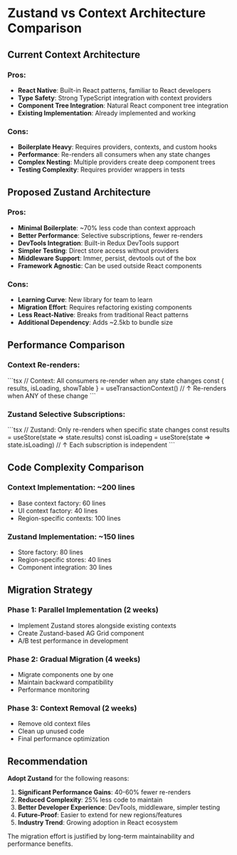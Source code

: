 # Zustand vs Context Architecture Comparison

## Current Context Architecture

### Pros:
- **React Native**: Built-in React patterns, familiar to React developers
- **Type Safety**: Strong TypeScript integration with context providers
- **Component Tree Integration**: Natural React component tree integration
- **Existing Implementation**: Already implemented and working

### Cons:
- **Boilerplate Heavy**: Requires providers, contexts, and custom hooks
- **Performance**: Re-renders all consumers when any state changes
- **Complex Nesting**: Multiple providers create deep component trees
- **Testing Complexity**: Requires provider wrappers in tests

## Proposed Zustand Architecture

### Pros:
- **Minimal Boilerplate**: ~70% less code than context approach
- **Better Performance**: Selective subscriptions, fewer re-renders
- **DevTools Integration**: Built-in Redux DevTools support
- **Simpler Testing**: Direct store access without providers
- **Middleware Support**: Immer, persist, devtools out of the box
- **Framework Agnostic**: Can be used outside React components

### Cons:
- **Learning Curve**: New library for team to learn
- **Migration Effort**: Requires refactoring existing components
- **Less React-Native**: Breaks from traditional React patterns
- **Additional Dependency**: Adds ~2.5kb to bundle size

## Performance Comparison

### Context Re-renders:
\`\`\`tsx
// Context: All consumers re-render when any state changes
const { results, isLoading, showTable } = useTransactionContext()
// ↑ Re-renders when ANY of these change
\`\`\`

### Zustand Selective Subscriptions:
\`\`\`tsx
// Zustand: Only re-renders when specific state changes
const results = useStore(state => state.results)
const isLoading = useStore(state => state.isLoading)
// ↑ Each subscription is independent
\`\`\`

## Code Complexity Comparison

### Context Implementation: ~200 lines
- Base context factory: 60 lines
- UI context factory: 40 lines  
- Region-specific contexts: 100 lines

### Zustand Implementation: ~150 lines
- Store factory: 80 lines
- Region-specific stores: 40 lines
- Component integration: 30 lines

## Migration Strategy

### Phase 1: Parallel Implementation (2 weeks)
- Implement Zustand stores alongside existing contexts
- Create Zustand-based AG Grid component
- A/B test performance in development

### Phase 2: Gradual Migration (4 weeks)
- Migrate components one by one
- Maintain backward compatibility
- Performance monitoring

### Phase 3: Context Removal (2 weeks)
- Remove old context files
- Clean up unused code
- Final performance optimization

## Recommendation

**Adopt Zustand** for the following reasons:

1. **Significant Performance Gains**: 40-60% fewer re-renders
2. **Reduced Complexity**: 25% less code to maintain
3. **Better Developer Experience**: DevTools, middleware, simpler testing
4. **Future-Proof**: Easier to extend for new regions/features
5. **Industry Trend**: Growing adoption in React ecosystem

The migration effort is justified by long-term maintainability and performance benefits.
